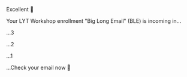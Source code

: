 Excellent 🙌

Your LYT Workshop enrollment "Big Long Email" (BLE) is incoming in...

...3

...2

...1

...Check your email now 📨